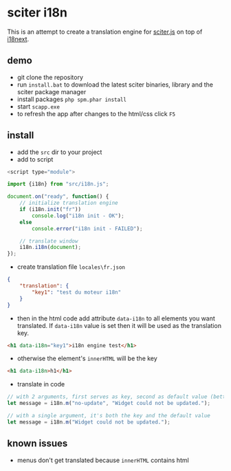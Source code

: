 # sciter i18n

This is an attempt to create a translation engine for [sciter.js](https://sciter.com/) on top of [i18next](https://www.i18next.com/).

## demo

- git clone the repository
- run `install.bat` to download the latest sciter binaries, library and the sciter package manager
- install packages `php spm.phar install`
- start `scapp.exe`
- to refresh the app after changes to the html/css click `F5`

## install

- add the `src` dir to your project
- add to script

```js
<script type="module">

import {i18n} from "src/i18n.js";

document.on("ready", function() {
    // initialize translation engine
    if (i18n.init("fr"))
        console.log("i18n init - OK");
    else
        console.error("i18n init - FAILED");

    // translate window
    i18n.i18n(document);
});
```

- create translation file `locales\fr.json`

```json
{
    "translation": {
        "key1": "test du moteur i18n"
    }
}
```

- then in the html code add attribute `data-i18n` to all elements you want translated. If `data-i18n` value is set then it will be used as the translation key.

```html
<h1 data-i18n="key1">i18n engine test</h1>
```

- otherwise the element's `innerHTML` will be the key

```html
<h1 data-i18n>h1</h1>
```

- translate in code

```js
// with 2 arguments, first serves as key, second as default value (better option)
let message = i18n.m("no-update", "Widget could not be updated.");

// with a single argument, it's both the key and the default value
let message = i18n.m("Widget could not be updated.");
```

## known issues

- menus don't get translated because `innerHTML` contains html
